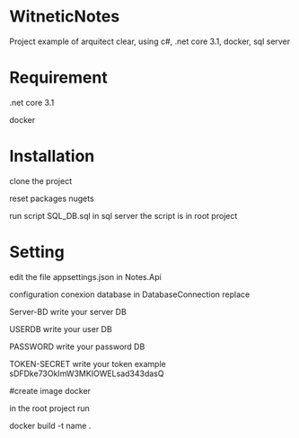 # WitneticNotes
Project example of arquitect clear, using c#, .net core 3.1, docker, sql server

# Requirement
.net core 3.1 

docker

# Installation
clone the project 

reset packages nugets

run script SQL_DB.sql in sql server
the script  is in root project



# Setting

edit the file appsettings.json in Notes.Api

configuration conexion database
in DatabaseConnection replace 

Server-BD write your server DB

USERDB write your user DB

PASSWORD write your password DB

TOKEN-SECRET write your token example sDFDke73OkImW3MKIOWELsad343dasQ


#create image docker

in the root project run 

docker build -t name .




